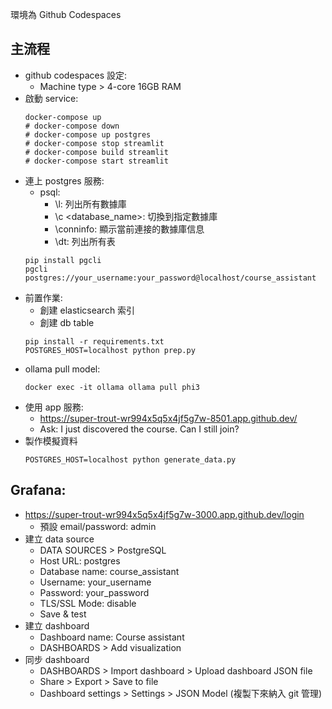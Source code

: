 環境為 Github Codespaces

## 主流程
- github codespaces 設定:
    - Machine type > 4-core 16GB RAM
- 啟動 service:
    ```shell
    docker-compose up
    # docker-compose down
    # docker-compose up postgres
    # docker-compose stop streamlit
    # docker-compose build streamlit
    # docker-compose start streamlit
    ```
- 連上 postgres 服務:
    - psql:
        - \l: 列出所有數據庫
        - \c <database_name>: 切換到指定數據庫
        - \conninfo: 顯示當前連接的數據庫信息
        - \dt: 列出所有表
    ```shell
    pip install pgcli
    pgcli postgres://your_username:your_password@localhost/course_assistant
    ```
- 前置作業:
    - 創建 elasticsearch 索引
    - 創建 db table
    ```shell
    pip install -r requirements.txt
    POSTGRES_HOST=localhost python prep.py
    ```
- ollama pull model:
    ```shell
    docker exec -it ollama ollama pull phi3
    ```
- 使用 app 服務:
    - https://super-trout-wr994x5q5x4jf5g7w-8501.app.github.dev/
    - Ask: I just discovered the course. Can I still join?
- 製作模擬資料
    ```shell
    POSTGRES_HOST=localhost python generate_data.py
    ```
## Grafana:
- https://super-trout-wr994x5q5x4jf5g7w-3000.app.github.dev/login
    - 預設 email/password: admin
- 建立 data source
    - DATA SOURCES > PostgreSQL
    - Host URL: postgres
    - Database name: course_assistant
    - Username: your_username
    - Password: your_password
    - TLS/SSL Mode: disable
    - Save & test
- 建立 dashboard
    - Dashboard name: Course assistant
    - DASHBOARDS > Add visualization
- 同步 dashboard
    - DASHBOARDS  > Import dashboard > Upload dashboard JSON file
    - Share > Export > Save to file
    - Dashboard settings > Settings > JSON Model (複製下來納入 git 管理)
